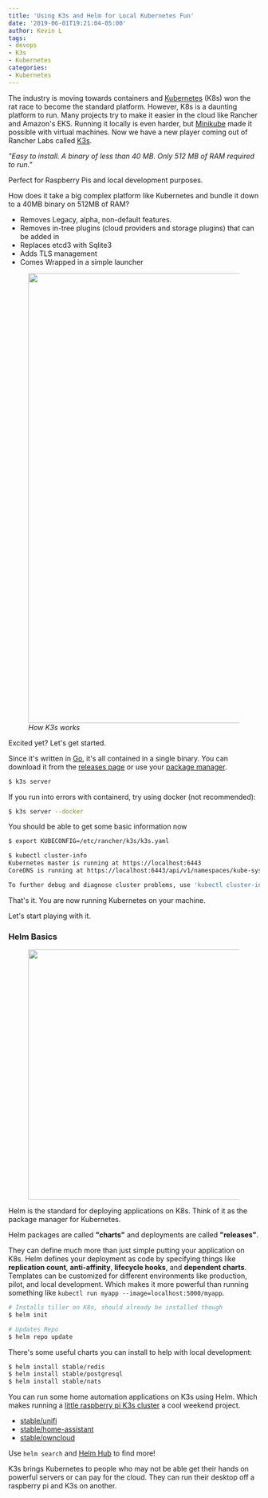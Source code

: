 ```yaml
---
title: 'Using K3s and Helm for Local Kubernetes Fun'
date: '2019-06-01T19:21:04-05:00'
author: Kevin L
tags:
- devops
- K3s
- Kubernetes
categories:
- Kubernetes
---
```


The industry is moving towards containers and [Kubernetes](https://kubernetes.io/) (K8s) won the rat race to become the standard platform. However, K8s is a daunting platform to run. Many projects try to make it easier in the cloud like Rancher and Amazon's EKS. Running it locally is even harder, but [Minikube](https://github.com/kubernetes/minikube) made it possible with virtual machines. Now we have a new player coming out of Rancher Labs called [K3s](https://k3s.io/).

_"Easy to install. A binary of less than 40 MB. Only 512 MB of RAM required to run."_

Perfect for Raspberry Pis and local development purposes.

How does it take a big complex platform like Kubernetes and bundle it down to a 40MB binary on 512MB of RAM?

 - Removes Legacy, alpha, non-default features.
 - Removes in-tree plugins (cloud providers and storage plugins) that can be added in
 - Replaces etcd3 with Sqlite3
 - Adds TLS management
 - Comes Wrapped in a simple launcher

<figure>
<img src="https://k3s.io/img/how-it-works.svg" style="width: 900px;">
<figcaption><i>How K3s works</i></figcaption>
</figure>

Excited yet? Let's get started.

Since it's written in [Go](https://golang.org/), it's all contained in a single binary. You can download it from the [releases page](https://github.com/rancher/k3s/releases/latest) or use your [package manager](https://aur.archlinux.org/packages/k3s-bin/).

```bash
$ k3s server
```

If you run into errors with containerd, try using docker (not recommended):
```bash
$ k3s server --docker
```

You should be able to get some basic information now
```bash
$ export KUBECONFIG=/etc/rancher/k3s/k3s.yaml

$ kubectl cluster-info
Kubernetes master is running at https://localhost:6443
CoreDNS is running at https://localhost:6443/api/v1/namespaces/kube-system/services/kube-dns:dns/proxy

To further debug and diagnose cluster problems, use 'kubectl cluster-info dump'.

```

That's it. You are now running Kubernetes on your machine.

Let's start playing with it.

### Helm Basics

<figure>
<img src="/images/post_k3s/pipeline.png" style="width: 500px;">
</figure>

Helm is the standard for deploying applications on K8s. Think of it as the package manager for Kubernetes.

Helm packages are called **"charts"** and deployments are called **"releases"**.

They can define much more than just simple putting your application on K8s. Helm defines your deployment as code by specifying things like **replication count**, **anti-affinity**, **lifecycle hooks**, and **dependent charts**. Templates can be customized for different environments like production, pilot, and local development. Which makes it more powerful than running something like `kubectl run myapp --image=localhost:5000/myapp`.


```bash
# Installs tiller on K8s, should already be installed though
$ helm init

# Updates Repo
$ helm repo update
```

There's some useful charts you can install to help with local development:
```bash
$ helm install stable/redis
$ helm install stable/postgresql
$ helm install stable/nats
```

You can run some home automation applications on K3s using Helm. Which makes running a [little raspberry pi K3s cluster](https://blog.alexellis.io/test-drive-k3s-on-raspberry-pi/) a cool weekend project.

 - [stable/unifi](https://github.com/helm/charts/tree/master/stable/unifi)
 - [stable/home-assistant](https://github.com/helm/charts/tree/master/stable/home-assistant)
 - [stable/owncloud](https://github.com/helm/charts/tree/master/stable/owncloud)

Use `helm search` and [Helm Hub](https://hub.helm.sh/) to find more!

K3s brings Kubernetes to people who may not be able get their hands on powerful servers or can pay for the cloud. They can run their desktop off a raspberry pi and K3s on another.